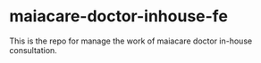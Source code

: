 # maiacare-doctor-inhouse-fe
This is the repo for manage the work of maiacare doctor in-house consultation.
    


    